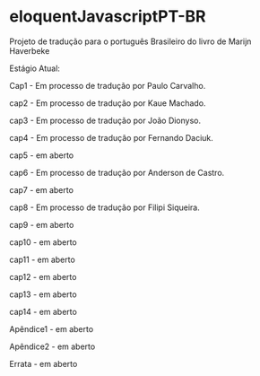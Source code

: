 eloquentJavascriptPT-BR
=======================

Projeto de tradução para o português Brasileiro do livro de Marijn Haverbeke

Estágio Atual:

Cap1 - Em processo de tradução por Paulo Carvalho.

cap2 - Em processo de tradução por Kaue Machado.

cap3 - Em processo de tradução por João Dionyso.

cap4 - Em processo de tradução por Fernando Daciuk.

cap5 - em aberto

cap6 - Em processo de tradução por Anderson de Castro.

cap7 - em aberto

cap8 - Em processo de tradução por Filipi Siqueira.

cap9 - em aberto

cap10 - em aberto

cap11 - em aberto

cap12 - em aberto

cap13 - em aberto

cap14 - em aberto

Apêndice1 - em aberto

Apêndice2 - em aberto

Errata - em aberto
